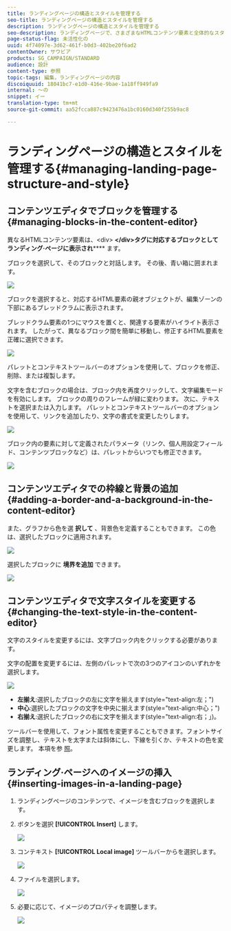 ```yaml
---
title: ランディングページの構造とスタイルを管理する
seo-title: ランディングページの構造とスタイルを管理する
description: ランディングページの構造とスタイルを管理する
seo-description: ランディングページで、さまざまなHTMLコンテンツ要素と全体的なスタイルを管理する方法を説明します。
page-status-flag: 未活性化の
uuid: 4f74097e-3d62-461f-b0d3-402be20f6ad2
contentOwner: サウビア
products: SG_CAMPAIGN/STANDARD
audience: 設計
content-type: 参照
topic-tags: 編集，ランディングページの内容
discoiquuid: 18041bc7-e1d0-416e-9bae-1a18ff949fa9
internal: 〜の
snippet: イー
translation-type: tm+mt
source-git-commit: aa52fcca887c9423476a1bc0160d340f255b9ac8

---
```



# ランディングページの構造とスタイルを管理する{#managing-landing-page-structure-and-style}

## コンテンツエディタでブロックを管理する {#managing-blocks-in-the-content-editor}

異なるHTMLコンテンツ要素は、&lt;div&gt; **&lt;/div&gt;タグに対応するブロックとしてランディング·ページに表示され****** ます。

ブロックを選択して、そのブロックと対話します。 その後、青い箱に囲まれます。

![](assets/des_lp_content_1.png)

ブロックを選択すると、対応するHTML要素の親オブジェクトが、編集ゾーンの下部にあるブレッドクラムに表示されます。

ブレッドクラム要素の1つにマウスを置くと、関連する要素がハイライト表示されます。 したがって、異なるブロック間を簡単に移動し、修正するHTML要素を正確に選択できます。

![](assets/des_lp_content_2.png)

パレットとコンテキストツールバーのオプションを使用して、ブロックを修正、削除、または複製します。

文字を含むブロックの場合は、ブロック内を再度クリックして、文字編集モードを有効にします。 ブロックの周りのフレームが緑に変わります。 次に、テキストを選択または入力します。 パレットとコンテキストツールバーのオプションを使用して、リンクを追加したり、文字の書式を変更したりします。

![](assets/des_lp_content_3.png)

ブロック内の要素に対して定義されたパラメータ（リンク、個人用設定フィールド、コンテンツブロックなど）は、パレットからいつでも修正できます。

![](assets/des_lp_content_4.png)

## コンテンツエディタでの枠線と背景の追加 {#adding-a-border-and-a-background-in-the-content-editor}

また、グラフから色を選 **択して** 、背景色を定義することもできます。 この色は、選択したブロックに適用されます。

![](assets/des_lp_content_5.png)

選択したブロックに **境界を追加** できます。

![](assets/des_lp_content_6.png)

## コンテンツエディタで文字スタイルを変更する {#changing-the-text-style-in-the-content-editor}

文字のスタイルを変更するには、文字ブロック内をクリックする必要があります。

文字の配置を変更するには、左側のパレットで次の3つのアイコンのいずれかを選択します。

![](assets/des_lp_content_7.png)

* **左揃え**:選択したブロックの左に文字を揃えます(style="text-align:左；")
* **中心**:選択したブロックの文字を中央に揃えます(style="text-align:中心；")
* **右揃え**:選択したブロックの右に文字を揃えます(style="text-align:右；」)。

ツールバーを使用して、フォント属性を変更することもできます。フォントサイズを調整し、テキストを太字または斜体にし、下線を引くか、テキストの色を変更します。 本項を参 [照](../../channels/using/landing-page-content-editor-interface.md#landing-page-editor-toolbar)。

## ランディング·ページへのイメージの挿入 {#inserting-images-in-a-landing-page}

1. ランディングページのコンテンツで、イメージを含むブロックを選択します。
1. ボタンを選択 **[!UICONTROL Insert]** します。

   ![](assets/des_insert_images_lp_1.png)

1. コンテキスト **[!UICONTROL Local image]** ツールバーからを選択します。

   ![](assets/des_insert_images_lp_2.png)

1. ファイルを選択します。

   ![](assets/des_insert_images_lp_3.png)

1. 必要に応じて、イメージのプロパティを調整します。

   ![](assets/des_insert_images_lp_4.png)
